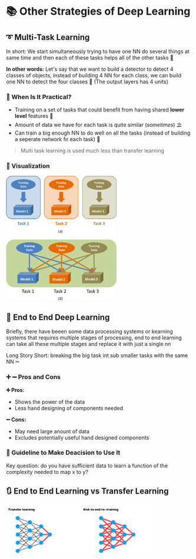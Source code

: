 # 📚 Other Strategies of Deep Learning

## ➰ Multi-Task Learning
In short: We start simultaneously trying to have one NN do several things at same time and then each of these tasks helps all of the other tasks 🚀

**In other words:** Let's say that we want to build a detector to detect 4 classes of objects, instead of building 4 NN for each class, we can build one NN to detect the four classes 🤔 (The output layers has 4 units) 

### 🤔 When Is It Practical?
* Training on a set of tasks that could benefit from having shared **lower level** features 🤳
* Amount of data we have for each task is quite similar (_sometimes_) ⛱  
* Can train a big enough NN to do well on all the tasks (instead of building a seperate network fır each task) 🤗

> Multi task learning is used much less than transfer learning 

### 👀 Visualization

<img src="../res/SingleTaskVsMultiTask.png" width="300"  />



## 🏴 End to End Deep Learning
Briefly, there have beeen some data processing systems or kearning systems that requires multiple stages of processing, end to end learning can take all these multiple stages and replace it with just a single nn  

Long Story Short: breaking the big task int sub smaller tasks with the same NN ✂

### ➕ ➖ Pros and Cons
**➕ Pros:**

* Shows the power of the data
* Less hand designing of components needed

**➖ Cons:**

* May need large anount of data
* Excludes potentially useful hand designed components

### 🚩 Guideline to Make Deacision to Use It
Key question: do you have sufficient data to learn a function of the complexity needed to map x to y?

## 🔃 End to End Learning vs Transfer Learning

<img src="../res/E2EVsTL.png" width="400"  />
